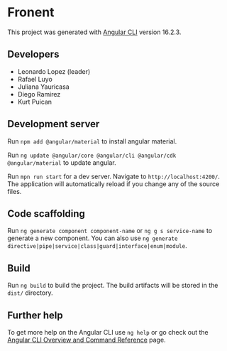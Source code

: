 # Fronent

This project was generated with [Angular CLI](https://github.com/angular/angular-cli) version 16.2.3.

## Developers
- Leonardo Lopez (leader)
- Rafael Luyo
- Juliana Yauricasa
- Diego Ramirez
- Kurt Puican

## Development server

Run `npm add @angular/material` to install angular material.

Run `ng update @angular/core @angular/cli @angular/cdk @angular/material` to update angular.

Run `mpn run start` for a dev server. Navigate to `http://localhost:4200/`. The application will automatically reload if you change any of the source files.

## Code scaffolding

Run `ng generate component component-name` or `ng g s service-name` to generate a new component. You can also use `ng generate directive|pipe|service|class|guard|interface|enum|module`.

## Build

Run `ng build` to build the project. The build artifacts will be stored in the `dist/` directory.


## Further help

To get more help on the Angular CLI use `ng help` or go check out the [Angular CLI Overview and Command Reference](https://angular.io/cli) page.
